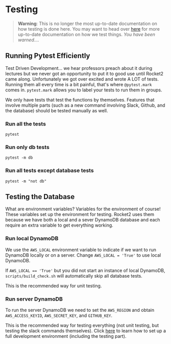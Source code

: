# Testing

> **Warning**: This is no longer the most up-to-date documentation on how
> testing is done here. You may want to head over [here][full-testing] for more
> up-to-date documentation on how we test things. *You have been warned....*

## Running Pytest Efficiently

Test Driven Development... we hear professors preach about it during lectures
but we never got an opportunity to put it to good use until Rocket2 came along.
Unfortunately we got over excited and wrote A LOT of tests. Running them all
every time is a bit painful, that's where `@pytest.mark` comes in. `pytest.mark`
allows you to label your tests to run them in groups.

We only have tests that test the functions by themselves. Features that involve
multiple parts (such as a new command involving Slack, Github, and the database)
should be tested manually as well.

### Run all the tests

`pytest`

### Run only db tests

`pytest -m db`

### Run all tests except database tests

`pytest -m "not db"`

## Testing the Database

What are environment variables? Variables for the environment of course! These
variables set up the environment for testing. Rocket2 uses them because we have
both a local and a sever DynamoDB database and each require an extra variable to
get everything working.

### Run local DynamoDB

We use the `AWS_LOCAL` environment variable to indicate if we want to run
DynamoDB locally or on a server. Change `AWS_LOCAL = 'True'` to use local
DynamoDB.

If `AWS_LOCAL == 'True'` but you did not start an instance of local DynamoDB,
`scripts/build_check.sh` will automatically skip all database tests.

This is the recommended way for unit testing.

### Run server DynamoDB

To run the server DynamoDB we need to set the `AWS_REGION` and obtain
`AWS_ACCESS_KEYID`, `AWS_SECRET_KEY`, and `GITHUB_KEY`.

This is the recommended way for testing everything (not unit testing, but
testing the slack commands themselves). Click [here][full-testing] to learn how
to set up a full development environment (including the testing part).

[full-testing]: LocalDevelopmentGuide.html
